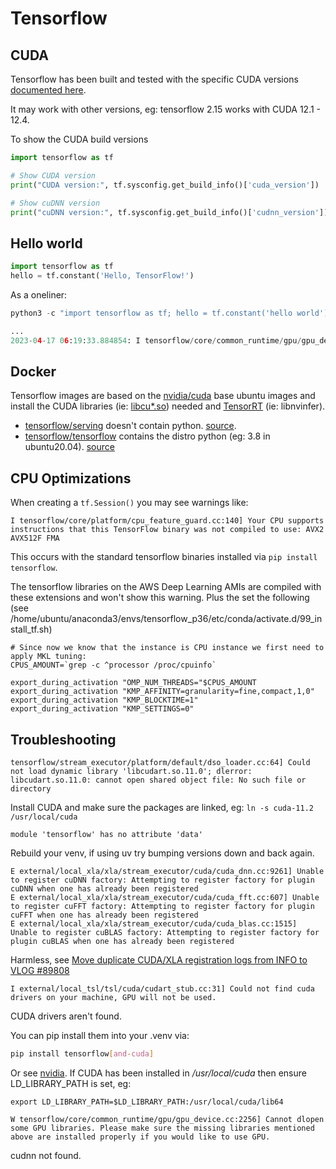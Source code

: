 # Tensorflow

## CUDA

Tensorflow has been built and tested with the specific CUDA versions [documented here](https://www.tensorflow.org/install/source#gpu).

It may work with other versions, eg: tensorflow 2.15 works with CUDA 12.1 - 12.4.

To show the CUDA build versions

```python
import tensorflow as tf

# Show CUDA version
print("CUDA version:", tf.sysconfig.get_build_info()['cuda_version'])

# Show cuDNN version
print("cuDNN version:", tf.sysconfig.get_build_info()['cudnn_version'])
```

## Hello world

```python
import tensorflow as tf
hello = tf.constant('Hello, TensorFlow!')
```

As a oneliner:

```python
python3 -c "import tensorflow as tf; hello = tf.constant('hello world');"

...
2023-04-17 06:19:33.884854: I tensorflow/core/common_runtime/gpu/gpu_device.cc:1613] Created device /job:localhost/replica:0/task:0/device:GPU:0 with 13627 MB memory:  -> device: 0, name: Tesla T4, pci bus id: 0000:00:1e.0, compute capability: 7.5
```

## Docker

Tensorflow images are based on the [nvidia/cuda](https://hub.docker.com/r/nvidia/cuda) base ubuntu images and install the CUDA libraries (ie: [libcu\*.so](https://github.com/tensorflow/tensorflow/blob/c70994edddf74bef2189325c571621c2b9de38a5/tensorflow/tools/dockerfiles/dockerfiles/gpu.Dockerfile#L47)) needed and [TensorRT](https://docs.nvidia.com/deeplearning/tensorrt/install-guide/index.html) (ie: libnvinfer).

- [tensorflow/serving](https://hub.docker.com/r/tensorflow/serving/) doesn't contain python. [source](https://github.com/tensorflow/serving/blob/master/tensorflow_serving/tools/docker/Dockerfile.gpu).
- [tensorflow/tensorflow](https://hub.docker.com/r/tensorflow/tensorflow/) contains the distro python (eg: 3.8 in ubuntu20.04). [source](https://github.com/tensorflow/tensorflow/blob/master/tensorflow/tools/dockerfiles/dockerfiles/gpu.Dockerfile)

## CPU Optimizations

When creating a `tf.Session()` you may see warnings like:

```
I tensorflow/core/platform/cpu_feature_guard.cc:140] Your CPU supports instructions that this TensorFlow binary was not compiled to use: AVX2 AVX512F FMA
```

This occurs with the standard tensorflow binaries installed via `pip install tensorflow`.

The tensorflow libraries on the AWS Deep Learning AMIs are compiled with these extensions and won't show this warning. Plus the set the following (see /home/ubuntu/anaconda3/envs/tensorflow_p36/etc/conda/activate.d/99_install_tf.sh)

```
# Since now we know that the instance is CPU instance we first need to apply MKL tuning:
CPUS_AMOUNT=`grep -c ^processor /proc/cpuinfo`

export_during_activation "OMP_NUM_THREADS="$CPUS_AMOUNT
export_during_activation "KMP_AFFINITY=granularity=fine,compact,1,0"
export_during_activation "KMP_BLOCKTIME=1"
export_during_activation "KMP_SETTINGS=0"
```

## Troubleshooting

```
tensorflow/stream_executor/platform/default/dso_loader.cc:64] Could not load dynamic library 'libcudart.so.11.0'; dlerror: libcudart.so.11.0: cannot open shared object file: No such file or directory
```

Install CUDA and make sure the packages are linked, eg: `ln -s cuda-11.2 /usr/local/cuda`

```
module 'tensorflow' has no attribute 'data'
```

Rebuild your venv, if using uv try bumping versions down and back again.

```
E external/local_xla/xla/stream_executor/cuda/cuda_dnn.cc:9261] Unable to register cuDNN factory: Attempting to register factory for plugin cuDNN when one has already been registered
E external/local_xla/xla/stream_executor/cuda/cuda_fft.cc:607] Unable to register cuFFT factory: Attempting to register factory for plugin cuFFT when one has already been registered
E external/local_xla/xla/stream_executor/cuda/cuda_blas.cc:1515] Unable to register cuBLAS factory: Attempting to register factory for plugin cuBLAS when one has already been registered
```

Harmless, see [Move duplicate CUDA/XLA registration logs from INFO to VLOG #89808](https://github.com/tensorflow/tensorflow/pull/89808)

```
I external/local_tsl/tsl/cuda/cudart_stub.cc:31] Could not find cuda drivers on your machine, GPU will not be used.
```

CUDA drivers aren't found.

You can pip install them into your .venv via:

```bash
pip install tensorflow[and-cuda]
```

Or see [nvidia](nvidia.md). If CUDA has been installed in _/usr/local/cuda_ then ensure LD_LIBRARY_PATH is set, eg:

```
export LD_LIBRARY_PATH=$LD_LIBRARY_PATH:/usr/local/cuda/lib64
```

```
W tensorflow/core/common_runtime/gpu/gpu_device.cc:2256] Cannot dlopen some GPU libraries. Please make sure the missing libraries mentioned above are installed properly if you would like to use GPU.
```

cudnn not found.
